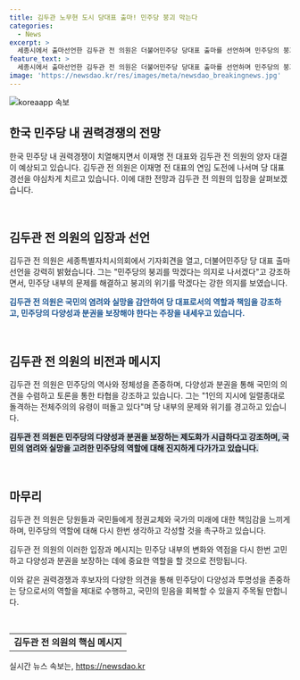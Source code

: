 ```yaml
---
title: 김두관 노무현 도시 당대표 출마! 민주당 붕괴 막는다
categories:
  - News
excerpt: >
  세종시에서 출마선언한 김두관 전 의원은 더불어민주당 당대표 출마를 선언하며 민주당의 붕괴를 막겠다는 강력한 의지를 피력했다. 그는 국민들에게 민주당의 책임과 다양성을 강조하고, 전체주의의 유령이 떠돌고 있다며 당원들의 토론을 자유롭게 하는 것이 중요하다고 강조했다. 국민의 선택에 따라 민주당이 정권교체에 성공할지 실패할지의 갈림길에 서있음을 강조했다.
feature_text: >
  세종시에서 출마선언한 김두관 전 의원은 더불어민주당 당대표 출마를 선언하며 민주당의 붕괴를 막겠다는 강력한 의지를 피력했다. 그는 국민들에게 민주당의 책임과 다양성을 강조하고, 전체주의의 유령이 떠돌고 있다며 당원들의 토론을 자유롭게 하는 것이 중요하다고 강조했다. 국민의 선택에 따라 민주당이 정권교체에 성공할지 실패할지의 갈림길에 서있음을 강조했다.
image: 'https://newsdao.kr/res/images/meta/newsdao_breakingnews.jpg'
---
```


<p><img src="https://newsdao.kr/res/images/meta/newsdao_breakingnews.jpg" alt="koreaapp 속보" /></p>

<h2 data-ke-size="size26">한국 민주당 내 권력경쟁의 전망</h2>

<p>한국 민주당 내 권력경쟁이 치열해지면서 이재명 전 대표와 김두관 전 의원의 양자 대결이 예상되고 있습니다. 김두관 전 의원은 이재명 전 대표의 연임 도전에 나서며 당 대표 경선을 야심차게 치르고 있습니다. 이에 대한 전망과 김두관 전 의원의 입장을 살펴보겠습니다.</p>

<p data-ke-size="size16">&nbsp;</p>

<h2 data-ke-size="size24">김두관 전 의원의 입장과 선언</h2>

<p>김두관 전 의원은 세종특별자치시의회에서 기자회견을 열고, 더불어민주당 당 대표 출마 선언을 강력히 밝혔습니다. 그는 "민주당의 붕괴를 막겠다는 의지로 나서겠다"고 강조하면서, 민주당 내부의 문제를 해결하고 붕괴의 위기를 막겠다는 강한 의지를 보였습니다.</p>

<p><b><span style="color: #1a5490;">김두관 전 의원은 국민의 염려와 실망을 감안하여 당 대표로서의 역할과 책임을 강조하고, 민주당의 다양성과 분권을 보장해야 한다는 주장을 내세우고 있습니다.</span></b></p>

<p data-ke-size="size16">&nbsp;</p>

<h2 data-ke-size="size24">김두관 전 의원의 비전과 메시지</h2>

<p>김두관 전 의원은 민주당의 역사와 정체성을 존중하며, 다양성과 분권을 통해 국민의 의견을 수렴하고 토론을 통한 타협을 강조하고 있습니다. 그는 "1인의 지시에 일렬종대로 돌격하는 전체주의의 유령이 떠돌고 있다"며 당 내부의 문제와 위기를 경고하고 있습니다.</p>

<p><b><span style="background-color: #21538527;">김두관 전 의원은 민주당의 다양성과 분권을 보장하는 제도화가 시급하다고 강조하며, 국민의 염려와 실망을 고려한 민주당의 역할에 대해 진지하게 다가가고 있습니다.</span></b></p>

<p data-ke-size="size16">&nbsp;</p>

<h2 data-ke-size="size24">마무리</h2>

<p>김두관 전 의원은 당원들과 국민들에게 정권교체와 국가의 미래에 대한 책임감을 느끼게 하며, 민주당의 역할에 대해 다시 한번 생각하고 각성할 것을 촉구하고 있습니다.</p>

<p>김두관 전 의원의 이러한 입장과 메시지는 민주당 내부의 변화와 역점을 다시 한번 고민하고 다양성과 분권을 보장하는 데에 중요한 역할을 할 것으로 전망됩니다.</p>

<p>이와 같은 권력경쟁과 후보자의 다양한 의견을 통해 민주당이 다양성과 투명성을 존중하는 당으로서의 역할을 제대로 수행하고, 국민의 믿음을 회복할 수 있을지 주목될 만합니다.</p>

<p data-ke-size="size16">&nbsp;</p>

<table>
    <tr>
        <td style="text-align: center; height: 17px;"><b>김두관 전 의원의 핵심 메시지</b></td>
    </tr>
</table>
실시간 뉴스 속보는, <a href="https://newsdao.kr" rel="dofollow">https://newsdao.kr</a>



